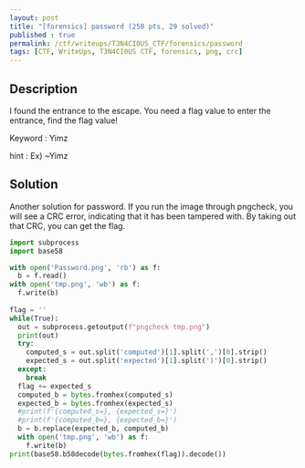 ```yaml
---
layout: post
title: "[forensics] password (250 pts, 29 solved)"
published : true
permalink: /ctf/writeups/T3N4CI0US_CTF/forensics/password
tags: [CTF, WriteUps, T3N4CI0US CTF, forensics, png, crc]
---
```

## Description
I found the entrance to the escape. You need a flag value to enter the entrance, find the flag value!

Keyword : Yimz

hint : Ex) ~Yimz

## Solution
Another solution for password.
If you run the image through pngcheck, you will see a CRC error, indicating that it has been tampered with. By taking out that CRC, you can get the flag.

```python
import subprocess
import base58

with open('Password.png', 'rb') as f:
  b = f.read()
with open('tmp.png', 'wb') as f:
  f.write(b)
  
flag = ''
while(True):
  out = subprocess.getoutput(f"pngcheck tmp.png")
  print(out)
  try:
    computed_s = out.split('computed')[1].split(',')[0].strip()
    expected_s = out.split('expected')[1].split(')')[0].strip()
  except:
    break
  flag += expected_s
  computed_b = bytes.fromhex(computed_s)
  expected_b = bytes.fromhex(expected_s)
  #print(f'{computed_s=}, {expected_s=}')
  #print(f'{computed_b=}, {expected_b=}')
  b = b.replace(expected_b, computed_b)
  with open('tmp.png', 'wb') as f:
    f.write(b)
print(base58.b58decode(bytes.fromhex(flag)).decode())
```

